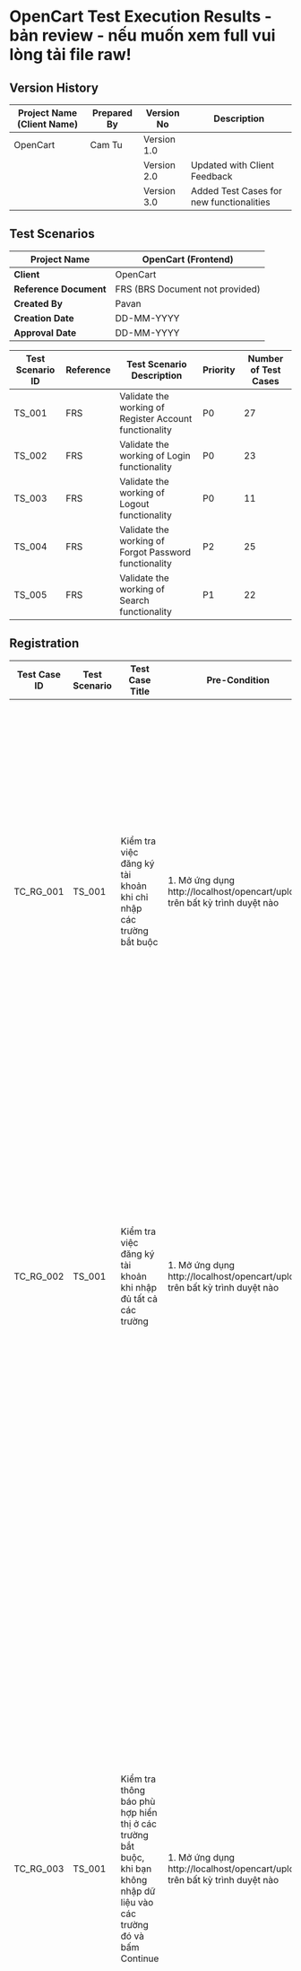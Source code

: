 # OpenCart Test Execution Results - bản review - nếu muốn xem full vui lòng tải file raw!

## Version History

| Project Name (Client Name) | Prepared By | Version No | Description |
|----------------------------|-------------|------------|-------------|
| OpenCart                   | Cam Tu      | Version 1.0 |             |
|                            |             | Version 2.0 | Updated with Client Feedback |
|                            |             | Version 3.0 | Added Test Cases for new functionalities |

## Test Scenarios

| Project Name       | OpenCart (Frontend) |
|--------------------|---------------------|
| **Client**         | OpenCart            |
| **Reference Document** | FRS (BRS Document not provided) |
| **Created By**     | Pavan               |
| **Creation Date**  | DD-MM-YYYY          |
| **Approval Date**  | DD-MM-YYYY          |

| Test Scenario ID | Reference | Test Scenario Description | Priority | Number of Test Cases |
|------------------|-----------|---------------------------|----------|----------------------|
| TS_001           | FRS       | Validate the working of Register Account functionality | P0 | 27 |
| TS_002           | FRS       | Validate the working of Login functionality | P0 | 23 |
| TS_003           | FRS       | Validate the working of Logout functionality | P0 | 11 |
| TS_004           | FRS       | Validate the working of Forgot Password functionality | P2 | 25 |
| TS_005           | FRS       | Validate the working of Search functionality | P1 | 22 |

## Registration

| Test Case ID | Test Scenario | Test Case Title | Pre-Condition | Test Steps | Test Data | Expected Result (ER) | Priority | Actual Result (AR) | Status |
|--------------|---------------|-----------------|---------------|------------|-----------|----------------------|----------|-------------------|--------|
| TC_RG_001    | TS_001        | Kiểm tra việc đăng ký tài khoản khi chỉ nhập các trường bắt buộc | 1. Mở ứng dụng http://localhost/opencart/upload/ trên bất kỳ trình duyệt nào | 1. Nhấp vào menu thả xuống 'My Account'<br>2. Chọn tùy chọn Register (ER-1)<br>3. Nhập các trường bắt buộc (First Name, Last Name, E-Mail, Password, Privacy Policy) - dựa theo test data<br>4. Nhấn nút 'Continue' (ER-2)<br>5. Nhấn nút 'Continue' ở trang Your Account Has Been Created! (ER-3) | first name: alexia<br>last name: fiona<br>email: camtu.alexia@gmail.com<br>password: 1234567 | 1. Người dùng nên được điều hướng đến trang Register<br>2. Đăng ký thành công, điều hướng người dùng đến trang Your Account Has Been Created!<br>3. Người dùng nên được chuyển hướng đến trang Account | P1 | 1. Người dùng được điều hướng đến trang Register<br>2. Đăng ký thành công, người dùng được điều hướng đến trang Your Account Has Been Created!<br>3. Người dùng được chuyển hướng đến trang Account | PASS |
| TC_RG_002    | TS_001        | Kiểm tra việc đăng ký tài khoản khi nhập đủ tất cả các trường | 1. Mở ứng dụng http://localhost/opencart/upload/ trên bất kỳ trình duyệt nào | 1. Nhấp vào menu thả xuống 'My Account'<br>2. Chọn tùy chọn Register<br>3. Nhập các trường bắt buộc (First Name, Last Name, E-Mail, Password, Newsletter, Privacy Policy) - dựa theo test data<br>4. Nhấn nút 'Continue' (ER-1)<br>5. Nhấn nút 'Continue' ở trang Your Account Has Been Created! (ER-2) | first name: abc<br>last name: def<br>email: abc@gmail.com<br>password: abc1234 | 1. Đăng ký thành công, điều hướng người dùng sang trang Your Account Has Been Created!<br>2. Người dùng nên được chuyển hướng đến trang Account | P2 | 1. Đăng ký thành công, người dùng được điều hướng đến trang Your Account Has Been Created!<br>2. Người dùng được chuyển hướng đến trang Account | |
| TC_RG_003    | TS_001        | Kiểm tra thông báo phù hợp hiển thị ở các trường bắt buộc, khi bạn không nhập dữ liệu vào các trường đó và bấm Continue | 1. Mở ứng dụng http://localhost/opencart/upload/ trên bất kỳ trình duyệt nào | 1. Nhấp vào menu thả xuống 'My Account'<br>2. Chọn tùy chọn Register<br>3. Không nhập bất kỳ trường bắt buộc (First Name, Last Name, E-Mail, Password, Privacy Policy)<br>4. Nhấn nút 'Continue' (ER-1) | Không áp dụng | 1. Các thông báo dưới đây nên được hiển thị cho các trường tương ứng:<br>- Đối với trường First Name, thông báo: 'First Name must be between 1 and 32 characters!' nên được hiển thị bên dưới trường đó<br>- Đối với trường Last Name, thông báo: 'Last Name must be between 1 and 32 characters!' nên được hiển thị bên dưới trường đó<br>- Đối với trường E-Mail, thông báo: 'E-Mail Address does not appear to be valid!' nên được hiển thị bên dưới trường đó<br>- Đối với trường Password,, thông báo: 'Password must be between 6 and 40 characters!' nên được hiển thị bên dưới trường đó<br>- Đối với trường Privacy Policy, Thông báo: 'Warning: You must agree to the Privacy Policy!' nên được hiển thị pop-up | P3 | Các thông báo tương ứng hiển thị bên dưới các trường | PASS |

## Login

| Test Case ID | Test Scenario | Test Case Title | Pre-Condition | Test Steps | Test Data | Expected Result (ER) | Priority | Actual Result (AR) | Status |
|--------------|---------------|-----------------|---------------|------------|-----------|----------------------|----------|-------------------|--------|
| TC_LI_001    | TS_002        | Kiểm tra chức năng đăng nhập với Email và Mật khẩu hợp lệ | 1. Mở ứng dụng https://demo.opencart.com trên bất kỳ trình duyệt web nào<br>2. Dữ liệu đăng nhập hợp lệ được chuẩn bị sẵn | 1. Nhấp vào menu thả xuống 'My Account'<br>2. Chọn tùy chọn Login (ER-1)<br>3. Nhập email hợp lệ vào ô nhập email (theo test data)<br>4. Nhập Mật khẩu hợp lệ vào ô nhập Mật khẩu (theo test data)<br>5. Bấm nút Đăng Nhập (ER-2) | email: alexia@gmail.com<br>Mật khẩu: 123456 | 1. Người dùng truy cập được trang Đăng nhập<br>2. Đăng nhập thành công, giao diện chuyển qua trang My Account | P1 | 1. Người dùng truy cập được trang Đăng nhập<br>2. Đăng nhập thành công, giao diện chuyển qua trang My Account | PASS |
| TC_LI_002    | TS_002        | Kiểm tra chức năng đăng nhập với Email sai và Mật khẩu hợp lệ | Mở ứng dụng https://demo.opencart.com trên bất kỳ trình duyệt web nào | 1. Nhấp vào menu thả xuống 'My Account'<br>2. Chọn tùy chọn Login<br>3. Nhập username sai vào ô nhập email (theo test data)<br>4. Nhập Mật khẩu hợp lệ vào ô nhập Mật khẩu (theo test data)<br>5. Bấm nút Đăng Nhập (ER-1) | email: alexia123@gmail.com<br>Mật khẩu: 123456 | 1. Đăng nhập không thành công, hiển thị cảnh báo: "Warning: No match for E-Mail Address and/or Password." | P1 | Đăng nhập không thành công, hiển thị cảnh báo: "Warning: No match for E-Mail Address and/or Password." | PASS |
| TC_LI_003    | TS_002        | Kiểm tra chức năng đăng nhập với Email để trống và Mật khẩu hợp lệ | Mở ứng dụng https://demo.opencart.com trên bất kỳ trình duyệt web nào | 1. Nhấp vào menu thả xuống 'My Account'<br>2. Chọn tùy chọn Login<br>3. Không nhập username<br>4. Nhập Mật khẩu hợp lệ (theo test data)<br>5. Bấm nút Đăng Nhập (ER-1) | Mật khẩu: 123456 | 1. Đăng nhập không thành công, hiển thị cảnh báo: "Warning: No match for E-Mail Address and/or Password." | P1 | Đăng nhập không thành công, hiển thị cảnh báo: "Warning: No match for E-Mail Address and/or Password." | PASS |

## Logout

| Test Case ID | Test Scenario | Test Case Title | Pre-Condition | Test Steps | Test Data | Expected Result (ER) | Priority | Actual Result (AR) | Status |
|--------------|---------------|-----------------|---------------|------------|-----------|----------------------|----------|-------------------|--------|
| TC_LO_001    | TS_003        | Kiểm tra đăng xuất thành công bằng cách bấm vào tùy chọn Logout từ menu thả xuống 'My Account' | 1. Mở ứng dụng http://localhost/opencart/upload/<br>2. Người dùng đã đăng nhập vào hệ thống<br>3. Phiên đăng nhập còn thời hạn | 1. Bấm My Account trên menu thả xuống<br>2. Chọn tùy chọn Logout (ER-1)<br>3. Nhấn nút Continue (ER-2) | Không áp dụng | 1. Người dùng được đăng xuất khỏi hệ thống và chuyển hướng đến trang 'Account Logout'<br>2. Người dùng trở về trang chủ, đã đăng xuất khỏi hệ thống | P1 | 1. Người dùng được đăng xuất khỏi hệ thống và chuyển hướng đến trang 'Account Logout'<br>2. Người dùng trở về trang chủ, đã đăng xuất khỏi hệ thống | PASS |
| TC_LO_002    | TS_003        | Kiểm tra sau khi đăng xuất nhấn nút quay lại trên trình duyệt | 1. Mở ứng dụng http://localhost/opencart/upload/<br>2. Người dùng đã đăng nhập vào hệ thống<br>3. Phiên đăng nhập còn thời hạn | 1. Bấm My Account trên menu thả xuống<br>2. Chọn tùy chọn Logout (ER-1)<br>3. Nhấn nút quay lại của trình duyệt (ER-2) | Không áp dụng | 1. Người dùng được đăng xuất khỏi hệ thống và chuyển hướng đến trang 'Account Logout'<br>2. Người dùng không nên được đăng nhập lại, thay vào đó điều hướng người dùng đến trang Đăng nhập | P1 | 1. Người dùng được đăng xuất khỏi hệ thống và chuyển hướng đến trang 'Account Logout'<br>2. Người dùng không được đăng nhập lại, thay vào đó được điều hướng đến trang Đăng nhập | PASS |
| TC_LO_003    | TS_003        | Kiểm tra đăng xuất thành công bằng cách bấm vào tùy chọn Logout từ menu bên phải | 1. Mở ứng dụng http://localhost/opencart/upload/<br>2. Người dùng đã đăng nhập vào hệ thống<br>3. Phiên đăng nhập còn thời hạn | 1. Truy cập trang My Account ở footer hoặc trong menu thả xuống của My Account<br>2. Chọn tùy chọn Logout ở cuối cụm menu bên phải (ER-1)<br>3. Nhấn nút Continue (ER-2) | Không áp dụng | 1. Người dùng được đăng xuất khỏi hệ thống và chuyển hướng đến trang 'Account Logout'<br>2. Người dùng trở về trang chủ, đã đăng xuất khỏi hệ thống | P3 | 1. Người dùng được đăng xuất khỏi hệ thống và chuyển hướng đến trang 'Account Logout'<br>2. Người dùng trở về trang chủ, đã đăng xuất khỏi hệ thống | PASS |

## Add to Cart

| Test Case ID | Test Scenario | Test Case Title | Pre-Condition | Test Steps | Test Data | Expected Result (ER) | Priority | Actual Result (AR) | Status |
|--------------|---------------|-----------------|---------------|------------|-----------|----------------------|----------|-------------------|--------|
| TC_ATC_001   | TS_008        | Kiểm tra chức năng icon 'Add to Cart' trên khung trưng bày sản phẩm ở phần 'Featured' ở Trang chủ đối với sản phẩm không cần chọn Available Option | 1. Mở ứng dụng http://localhost/opencart/upload/<br>2. Người dùng đang ở trang chủ | 1. Nhấn vào icon thêm vào giỏ hàng trong khung trưng bày sản phẩm (ER-1)<br>2. Nhấn vào liên kết 'shopping cart' từ thông báo thêm giỏ hàng thành công (ER-2) | Không áp dụng | 1. Sản phẩm được thêm vào giỏ hàng kèm thông báo: 'Success: You have added [tên sản phẩm] to your shopping cart!'<br>2. Sản phẩm vừa thêm hiển thị trong trang Shopping Cart | P1 | 1. Sản phẩm được thêm vào giỏ hàng kèm thông báo: 'Success: You have added [tên sản phẩm] to your shopping cart!'<br>2. Sản phẩm vừa thêm hiển thị trong trang Shopping Cart | PASS |
| TC_ATC_002   | TS_008        | Kiểm tra chức năng icon 'Add to Cart' trên khung trưng bày sản phẩm ở phần 'Featured' ở Trang chủ đối với sản phẩm cần chọn Available Option | 1. Mở ứng dụng http://localhost/opencart/upload/<br>2. Người dùng đang ở trang chủ | 1. Nhấn vào icon thêm vào giỏ hàng trong khung trưng bày sản phẩm (ER-1)<br>2. Chọn Available Option<br>3. Nhấn nút Add to Cart (ER-2)<br>4. Nhấn vào liên kết 'shopping cart' từ thông báo thêm giỏ hàng thành công (ER-3) | Không áp dụng | 1. Điều hướng người dùng đến trang chi tiết sản phẩm đó<br>2. Sản phẩm được thêm vào giỏ hàng kèm thông báo: 'Success: You have added [tên sản phẩm] to your shopping cart!'<br>3. Sản phẩm vừa thêm hiển thị trong trang Shopping Cart | P1 | 1. Người dùng được điều hướng đến trang chi tiết sản phẩm đó<br>2. Sản phẩm được thêm vào giỏ hàng kèm thông báo: 'Success: You have added [tên sản phẩm] to your shopping cart!'<br>3. Sản phẩm vừa thêm hiển thị trong trang Shopping Cart | PASS |
| TC_ATC_003   | TS_008        | Kiểm tra thêm vào giỏ hàng các sản phẩm được hiển thị trong trang danh mục sản phẩm | 1. Mở ứng dụng http://localhost/opencart/upload/ | 1. Di chuột vào danh mục Desktops (hoặc bất kỳ danh mục nào)<br>2. Chọn tùy chọn Show All Desktops (ER-1)<br>3. Chọn sản phẩm bất kỳ trong trang danh mục Desktops (ER-2)<br>4. Chọn Available Option (nếu có)<br>5. Nhấn 'Add to Cart' (ER-3)<br>6. Nhấn vào liên kết 'shopping cart' từ thông báo thêm giỏ hàng thành công (ER-4) | Không áp dụng | 1. Người dùng nên được điều hướng đến trang hiển thị tất cả sản phẩm danh mục Desktops<br>2. Người dùng nên được điều hướng đến trang chi tiết sản phẩm đó<br>3. Sản phẩm được thêm vào giỏ hàng kèm thông báo: 'Success: You have added [tên sản phẩm] to your shopping cart!'<br>4. Sản phẩm vừa thêm hiển thị trong trang Shopping Cart | P1 | 1. Người dùng được điều hướng đến trang hiển thị tất cả sản phẩm danh mục Desktops<br>2. Người dùng được điều hướng đến trang chi tiết sản phẩm đó<br>3. Sản phẩm được thêm vào giỏ hàng kèm thông báo: 'Success: You have added [tên sản phẩm] to your shopping cart!'<br>4. Sản phẩm vừa thêm hiển thị trong trang Shopping Cart | PASS |

